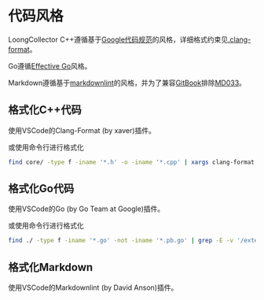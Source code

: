 # 代码风格

LoongCollector C++遵循基于[Google代码规范](https://google.github.io/styleguide/cppguide.html)的风格，详细格式约束见[.clang-format](https://github.com/alibaba/loongcollector/blob/main/.clang-format)。

Go遵循[Effective Go](https://go.dev/doc/effective_go)风格。

Markdown遵循基于[markdownlint](<https://github.com/DavidAnson/markdownlint/blob/main/doc/Rules.md>)的风格，并为了兼容[GitBook](https://docs.gitbook.com/editing-content/rich-content/with-command-palette#hints-and-callouts)排除[MD033](<https://github.com/DavidAnson/markdownlint/blob/main/doc/Rules.md#md033---inline-html>)。

## 格式化C++代码

使用VSCode的Clang-Format (by xaver)插件。

或使用命令行进行格式化

```bash
find core/ -type f -iname '*.h' -o -iname '*.cpp' | xargs clang-format -i
```

## 格式化Go代码

使用VSCode的Go (by Go Team at Google)插件。

或使用命令行进行格式化

```bash
find ./ -type f -iname '*.go' -not -iname '*.pb.go' | grep -E -v '/external/' | xargs gofmt -w
```

## 格式化Markdown

使用VSCode的Markdownlint (by David Anson)插件。
